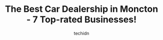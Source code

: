 ---
layout: ampstory
image: https://i0.wp.com/www.auto.or.id/wp-content/uploads/2023/06/rallye-motors-chrysler-0-moncton-1686326818.jpeg?resize=640,853
author: techidn
featured: false
description: Moncton, New Brunswick, Canada is a haven for Car Dealership enthusiasts, boasting an impressive array of 7 top-notch establishments. Whether youre a seasoned connoisseur or simply curious 
title: The Best Car Dealership in Moncton - 7 Top-rated Businesses!
cover:
   title: The Best Car Dealership in Moncton - 7 Top-rated Businesses!
   subtitle: AUTO.OR.ID
   background: https://www.auto.or.id/wp-content/uploads/2023/06/rallye-motors-chrysler-0-moncton-1686326818.jpeg

pages: 
 - layout: thirds
   top: <h1>#1 Taylor Ford Lincoln</h1>
   bottom: "<p>I recently had the pleasure of purchasing a 2022 F150 XLT from Taylor Ford, and I must say that my experience was nothing short of fantastic. From the moment I walked thr</p>"
   background: https://www.auto.or.id/wp-content/uploads/2023/06/rallye-motors-chrysler-1-moncton-1686326819.jpeg
   backgroundblur: true
 - layout: thirds
   top: <h1>#2 Rallye Motors Nissan</h1>
   bottom: "<p>191 Carson Rd, Moncton, NB E1C 0K4, Canada</p>"
   background: https://www.auto.or.id/wp-content/uploads/2023/06/rallye-motors-chrysler-2-moncton-1686326819.jpeg
   cta:
      link: https://www.auto.or.id/the-best-car-dealership-in-moncton-7-top-rated-businesses/
      text: The Best Car Dealership in Moncton - 7 Top-rated Businesses!
 - layout: thirds
   top: <h1>#3 Lounsbury Chevrolet Moncton</h1>
   bottom: "<p>2155 Main St, Moncton, NB E1C 9P2, Canada</p>"
   background: https://images.unsplash.com/photo-1598543877974-8fc727861c38?ixlib=rb-4.0.3&ixid=MnwxMjA3fDB8MHxwaG90by1wYWdlfHx8fGVufDB8fHx8&auto=format&fit=crop&w=640&h=853&q=80
   cta:
      link: https://www.auto.or.id/the-best-car-dealership-in-moncton-7-top-rated-businesses/
      text: The Best Car Dealership in Moncton - 7 Top-rated Businesses!
 - layout: thirds
   top: <h1>#4 Rallye Motors Chrysler</h1>
   bottom: "<p>1810 Main St, Moncton, NB E1E 4S7, Canada</p>"
   background: https://images.unsplash.com/photo-1629935643068-f5b616b00655?ixlib=rb-4.0.3&ixid=MnwxMjA3fDB8MHxwaG90by1wYWdlfHx8fGVufDB8fHx8&auto=format&fit=crop&w=640&h=853&q=80
   cta:
      link: https://www.auto.or.id/the-best-car-dealership-in-moncton-7-top-rated-businesses/
      text: The Best Car Dealership in Moncton - 7 Top-rated Businesses!
 - layout: thirds
   top: <h1>#5 Rallye Motors Mitsubishi</h1>
   bottom: "<p>1837 Main St, Moncton, NB E1E 1H6, Canada</p>"
   background: https://images.unsplash.com/photo-1639928204495-14caa69ed1b5?ixlib=rb-4.0.3&ixid=MnwxMjA3fDB8MHxwaG90by1wYWdlfHx8fGVufDB8fHx8&auto=format&fit=crop&w=640&h=853&q=80
   cta:
      link: https://www.auto.or.id/the-best-car-dealership-in-moncton-7-top-rated-businesses/
      text: The Best Car Dealership in Moncton - 7 Top-rated Businesses!
 - layout: thirds
   top: <h1>#6 Campbells Auto Sales</h1>
   bottom: "<p>680 Salisbury Rd, Moncton, NB E1E 1C3, Canada</p>"
   background: https://images.unsplash.com/photo-1530675706010-bc677ce30ab6?ixlib=rb-4.0.3&ixid=MnwxMjA3fDB8MHxwaG90by1wYWdlfHx8fGVufDB8fHx8&auto=format&fit=crop&w=640&h=853&q=80
   cta:
      link: https://www.auto.or.id/the-best-car-dealership-in-moncton-7-top-rated-businesses/
      text: The Best Car Dealership in Moncton - 7 Top-rated Businesses!
 - layout: thirds
   top: <h1>#7 ReCar Moncton</h1>
   bottom: "<p>771 Elmwood Dr, Moncton, NB E1H 2G8, Canada</p>"
   background: https://images.unsplash.com/photo-1522120177514-2b16ebe5634d?ixlib=rb-4.0.3&ixid=MnwxMjA3fDB8MHxwaG90by1wYWdlfHx8fGVufDB8fHx8&auto=format&fit=crop&w=640&h=853&q=80
   cta:
      link: https://www.auto.or.id/the-best-car-dealership-in-moncton-7-top-rated-businesses/
      text: The Best Car Dealership in Moncton - 7 Top-rated Businesses!
 - layout: thirds
   middle: Continue reading...
   background: https://images.unsplash.com/photo-1636325780255-4159d2801864?ixlib=rb-4.0.3&ixid=MnwxMjA3fDB8MHxwaG90by1wYWdlfHx8fGVufDB8fHx8&auto=format&fit=crop&w=640&h=853&q=80
   cta:
      link: https://www.auto.or.id/the-best-car-dealership-in-moncton-7-top-rated-businesses/
      text: The Best Car Dealership in Moncton - 7 Top-rated Businesses!

---
